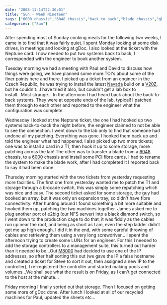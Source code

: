 ```yaml
---
date: "2008-11-14T22:30:01"
title: "Sun - Week Nineteen"
tags: ["6000 chassis","6048 chassis","back to back","blade chassis","gDoc","navada","storage","T1","v20z"]
categories: ["Sun"]
---
```


After spending most of Sunday cooking meals for the following two weeks, I came in to find that it was fairly quiet. I spent Monday looking at some disk drives, in meetings and looking at gDoc. I also looked at the ticket with the Neptune card. I now needed to put two systems back to back, I corresponded with the engineer to book another system.

Tuesday morning we had a meeting with Paul and David to discuss how things were going, we have planned some more TOI's about some of the finer points here and there.
I picked up a ticket from an engineer in the Czech Republic, he was trying to install the latest [Navada][1] build on a [V20Z][2], but he couldn't...I have tried it also, but couldn't get a lab box to install...Most strange...
In the afternoon I had heard back about the back-to-back systems. They were at opposite ends of the lab, typical! I patched them through to each other and reported to the engineer what the configuration was complete.

Wednesday I looked at the Neptune ticket, the one I had hooked up two systems back-to-back the night before, the engineer claimed to not be able to see the connection. I went down to the lab only to find that someone had undone all my patching. Everything was gone. I hooked them back up and told the engineer what had happened.
I also picked up two more tickets; one was to install a card in a T1, then hook it up to some storage, more patching across the lab! The other was to transfer a blade from a [6048][3] chassis, to a [6000][4] chassis and install some PCI fibre cards. I had to rename the system to make the blade work, after I had completed it I reported back to say it had been done.

Thursday morning started with the two tickets from yesterday requesting more facilities. The first one from yesterday wanted me to patch the T1 and storage through a brocade switch, this was simply some repatching which was nice and easy.
The second ticket asked for some storage, the guy had booked an array, but it was only an expansion tray, so didn't have fibre connectivity. After hunting around I found something a bit more suitable and hooked them up, patching the two machines together.
James asked me to plug another port of e2big (our NFS server) into a black diamond switch, so I went down to the production cage to do that, it was fiddly as the cables run up near the roof, and being as short as I am, even the step ladder didn't get me up high enough. I did it in the end, with some careful throwing of cables and retrieving them using a very long screwdriver...
I spent the afternoon trying to create some LUNs for an engineer. For this I needed to add the storage controllers to a management suite, this turned out harder than it needed to be...Out [M8000][5] had decided to use one of the IP addresses, so after half sorting this out (we gave the IP a false hostname and created a ticket for Steve to sort it out, then assigned a new IP to the controller), I re-registered the controller and started making pools and volumes...We shall see what the result is on Friday, as I can't get connected to the host at the minute...

Friday morning I finally sorted out that storage. Then I focused on getting some more of gDoc done.
After lunch I looked at all of our recycled machines for Paul, updated the sheets etc...

  [1]: http://opensolaris.org/os/downloads/
  [2]: http://www.sun.com/servers/entry/v20z/index.jsp
  [3]: http://www.sun.com/servers/blades/6048chassis/
  [4]: http://www.sun.com/servers/blades/6000/
  [5]: http://www.sun.com/servers/highend/m8000/
